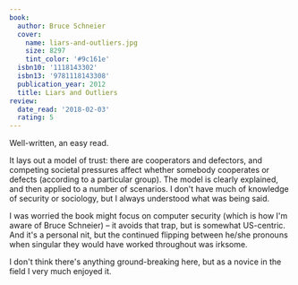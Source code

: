 ```yaml
---
book:
  author: Bruce Schneier
  cover:
    name: liars-and-outliers.jpg
    size: 8297
    tint_color: '#9c161e'
  isbn10: '1118143302'
  isbn13: '9781118143308'
  publication_year: 2012
  title: Liars and Outliers
review:
  date_read: '2018-02-03'
  rating: 5
---
```


Well-written, an easy read.

It lays out a model of trust: there are cooperators and defectors, and competing societal pressures affect whether somebody cooperates or defects (according to a particular group). The model is clearly explained, and then applied to a number of scenarios. I don't have much of knowledge of security or sociology, but I always understood what was being said.

I was worried the book might focus on computer security (which is how I'm aware of Bruce Schneier) – it avoids that trap, but is somewhat US-centric. And it's a personal nit, but the continued flipping between he/she pronouns when singular they would have worked throughout was irksome.

I don't think there's anything ground-breaking here, but as a novice in the field I very much enjoyed it.